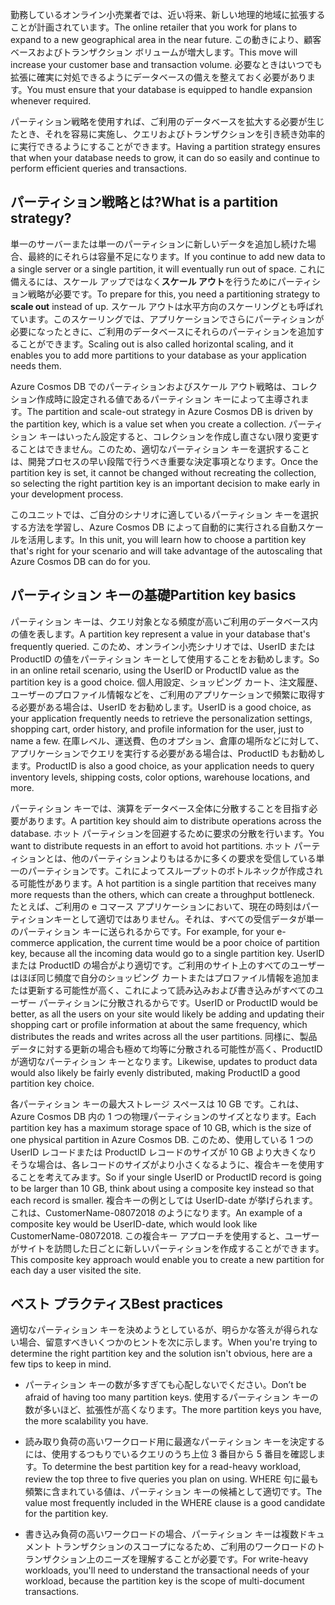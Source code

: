 <span data-ttu-id="8239c-101">勤務しているオンライン小売業者では、近い将来、新しい地理的地域に拡張することが計画されています。</span><span class="sxs-lookup"><span data-stu-id="8239c-101">The online retailer that you work for plans to expand to a new geographical area in the near future.</span></span> <span data-ttu-id="8239c-102">この動きにより、顧客ベースおよびトランザクション ボリュームが増大します。</span><span class="sxs-lookup"><span data-stu-id="8239c-102">This move will increase your customer base and transaction volume.</span></span> <span data-ttu-id="8239c-103">必要なときはいつでも拡張に確実に対処できるようにデータベースの備えを整えておく必要があります。</span><span class="sxs-lookup"><span data-stu-id="8239c-103">You must ensure that your database is equipped to handle expansion whenever required.</span></span>

<span data-ttu-id="8239c-104">パーティション戦略を使用すれば、ご利用のデータベースを拡大する必要が生じたとき、それを容易に実施し、クエリおよびトランザクションを引き続き効率的に実行できるようにすることができます。</span><span class="sxs-lookup"><span data-stu-id="8239c-104">Having a partition strategy ensures that when your database needs to grow, it can do so easily and continue to perform efficient queries and transactions.</span></span>

## <a name="what-is-a-partition-strategy"></a><span data-ttu-id="8239c-105">パーティション戦略とは?</span><span class="sxs-lookup"><span data-stu-id="8239c-105">What is a partition strategy?</span></span>

<span data-ttu-id="8239c-106">単一のサーバーまたは単一のパーティションに新しいデータを追加し続けた場合、最終的にそれらは容量不足になります。</span><span class="sxs-lookup"><span data-stu-id="8239c-106">If you continue to add new data to a single server or a single partition, it will eventually run out of space.</span></span> <span data-ttu-id="8239c-107">これに備えるには、スケール アップではなく**スケール アウト**を行うためにパーティション戦略が必要です。</span><span class="sxs-lookup"><span data-stu-id="8239c-107">To prepare for this, you need a partitioning strategy to **scale out** instead of up.</span></span> <span data-ttu-id="8239c-108">スケール アウトは水平方向のスケーリングとも呼ばれています。このスケーリングでは、アプリケーションでさらにパーティションが必要になったときに、ご利用のデータベースにそれらのパーティションを追加することができます。</span><span class="sxs-lookup"><span data-stu-id="8239c-108">Scaling out is also called horizontal scaling, and it enables you to add more partitions to your database as your application needs them.</span></span>

<span data-ttu-id="8239c-109">Azure Cosmos DB でのパーティションおよびスケール アウト戦略は、コレクション作成時に設定される値であるパーティション キーによって主導されます。</span><span class="sxs-lookup"><span data-stu-id="8239c-109">The partition and scale-out strategy in Azure Cosmos DB is driven by the partition key, which is a value set when you create a collection.</span></span> <span data-ttu-id="8239c-110">パーティション キーはいったん設定すると、コレクションを作成し直さない限り変更することはできません。このため、適切なパーティション キーを選択することは、開発プロセスの早い段階で行うべき重要な決定事項となります。</span><span class="sxs-lookup"><span data-stu-id="8239c-110">Once the partition key is set, it cannot be changed without recreating the collection, so selecting the right partition key is an important decision to make early in your development process.</span></span>  

<span data-ttu-id="8239c-111">このユニットでは、ご自分のシナリオに適しているパーティション キーを選択する方法を学習し、Azure Cosmos DB によって自動的に実行される自動スケールを活用します。</span><span class="sxs-lookup"><span data-stu-id="8239c-111">In this unit, you will learn how to choose a partition key that's right for your scenario and will take advantage of the autoscaling that Azure Cosmos DB can do for you.</span></span>

## <a name="partition-key-basics"></a><span data-ttu-id="8239c-112">パーティション キーの基礎</span><span class="sxs-lookup"><span data-stu-id="8239c-112">Partition key basics</span></span>

<span data-ttu-id="8239c-113">パーティション キーは、クエリ対象となる頻度が高いご利用のデータベース内の値を表します。</span><span class="sxs-lookup"><span data-stu-id="8239c-113">A partition key represent a value in your database that's frequently queried.</span></span> <span data-ttu-id="8239c-114">このため、オンライン小売シナリオでは、UserID または ProductID の値をパーティション キーとして使用することをお勧めします。</span><span class="sxs-lookup"><span data-stu-id="8239c-114">So in an online retail scenario, using the UserID or ProductID value as the partition key is a good choice.</span></span> <span data-ttu-id="8239c-115">個人用設定、ショッピング カート、注文履歴、ユーザーのプロファイル情報などを、ご利用のアプリケーションで頻繁に取得する必要がある場合は、UserID をお勧めします。</span><span class="sxs-lookup"><span data-stu-id="8239c-115">UserID is a good choice, as your application frequently needs to retrieve the personalization settings, shopping cart, order history, and profile information for the user, just to name a few.</span></span> <span data-ttu-id="8239c-116">在庫レベル、運送費、色のオプション、倉庫の場所などに対して、アプリケーションでクエリを実行する必要がある場合は、ProductID もお勧めします。</span><span class="sxs-lookup"><span data-stu-id="8239c-116">ProductID is also a good choice, as your application needs to query inventory levels, shipping costs, color options, warehouse locations, and more.</span></span>

<span data-ttu-id="8239c-117">パーティション キーでは、演算をデータベース全体に分散することを目指す必要があります。</span><span class="sxs-lookup"><span data-stu-id="8239c-117">A partition key should aim to distribute operations across the database.</span></span> <span data-ttu-id="8239c-118">ホット パーティションを回避するために要求の分散を行います。</span><span class="sxs-lookup"><span data-stu-id="8239c-118">You want to distribute requests in an effort to avoid hot partitions.</span></span> <span data-ttu-id="8239c-119">ホット パーティションとは、他のパーティションよりもはるかに多くの要求を受信している単一のパーティションです。これによってスループットのボトルネックが作成される可能性があります。</span><span class="sxs-lookup"><span data-stu-id="8239c-119">A hot partition is a single partition that receives many more requests than the others, which can create a throughput bottleneck.</span></span> <span data-ttu-id="8239c-120">たとえば、ご利用の e コマース アプリケーションにおいて、現在の時刻はパーティションキーとして適切ではありません。それは、すべての受信データが単一のパーティション キーに送られるからです。</span><span class="sxs-lookup"><span data-stu-id="8239c-120">For example, for your e-commerce application, the current time would be a poor choice of partition key, because all the incoming data would go to a single partition key.</span></span> <span data-ttu-id="8239c-121">UserID または ProductID の場合がより適切です。ご利用のサイト上のすべてのユーザーはほぼ同じ頻度で自分のショッピング カートまたはプロファイル情報を追加または更新する可能性が高く、これによって読み込みおよび書き込みがすべてのユーザー パーティションに分散されるからです。</span><span class="sxs-lookup"><span data-stu-id="8239c-121">UserID or ProductID would be better, as all the users on your site would likely be adding and updating their shopping cart or profile information at about the same frequency, which distributes the reads and writes across all the user partitions.</span></span> <span data-ttu-id="8239c-122">同様に、製品データに対する更新の場合も極めて均等に分散される可能性が高く、ProductID が適切なパーティション キーとなります。</span><span class="sxs-lookup"><span data-stu-id="8239c-122">Likewise, updates to product data would also likely be fairly evenly distributed, making ProductID a good partition key choice.</span></span>

<span data-ttu-id="8239c-123">各パーティション キーの最大ストレージ スペースは 10 GB です。これは、Azure Cosmos DB 内の 1 つの物理パーティションのサイズとなります。</span><span class="sxs-lookup"><span data-stu-id="8239c-123">Each partition key has a maximum storage space of 10 GB, which is the size of one physical partition in Azure Cosmos DB.</span></span> <span data-ttu-id="8239c-124">このため、使用している 1 つの UserID レコードまたは ProductID レコードのサイズが 10 GB より大きくなりそうな場合は、各レコードのサイズがより小さくなるように、複合キーを使用することを考えてみます。</span><span class="sxs-lookup"><span data-stu-id="8239c-124">So if your single UserID or ProductID record is going to be larger than 10 GB, think about using a composite key instead so that each record is smaller.</span></span> <span data-ttu-id="8239c-125">複合キーの例としては UserID-date が挙げられます。これは、CustomerName-08072018 のようになります。</span><span class="sxs-lookup"><span data-stu-id="8239c-125">An example of a composite key would be UserID-date, which would look like CustomerName-08072018.</span></span> <span data-ttu-id="8239c-126">この複合キー アプローチを使用すると、ユーザーがサイトを訪問した日ごとに新しいパーティションを作成することができます。</span><span class="sxs-lookup"><span data-stu-id="8239c-126">This composite key approach would enable you to create a new partition for each day a user visited the site.</span></span>

## <a name="best-practices"></a><span data-ttu-id="8239c-127">ベスト プラクティス</span><span class="sxs-lookup"><span data-stu-id="8239c-127">Best practices</span></span>

<span data-ttu-id="8239c-128">適切なパーティション キーを決めようとしているが、明らかな答えが得られない場合、留意すべきいくつかのヒントを次に示します。</span><span class="sxs-lookup"><span data-stu-id="8239c-128">When you're trying to determine the right partition key and the solution isn't obvious, here are a few tips to keep in mind.</span></span>

* <span data-ttu-id="8239c-129">パーティション キーの数が多すぎても心配しないでください。</span><span class="sxs-lookup"><span data-stu-id="8239c-129">Don’t be afraid of having too many partition keys.</span></span> <span data-ttu-id="8239c-130">使用するパーティション キーの数が多いほど、拡張性が高くなります。</span><span class="sxs-lookup"><span data-stu-id="8239c-130">The more partition keys you have, the more scalability you have.</span></span>

* <span data-ttu-id="8239c-131">読み取り負荷の高いワークロード用に最適なパーティション キーを決定するには、使用するつもりでいるクエリのうち上位 3 番目から 5 番目を確認します。</span><span class="sxs-lookup"><span data-stu-id="8239c-131">To determine the best partition key for a read-heavy workload, review the top three to five queries you plan on using.</span></span> <span data-ttu-id="8239c-132">WHERE 句に最も頻繁に含まれている値は、パーティション キーの候補として適切です。</span><span class="sxs-lookup"><span data-stu-id="8239c-132">The value most frequently included in the WHERE clause is a good candidate for the partition key.</span></span>

* <span data-ttu-id="8239c-133">書き込み負荷の高いワークロードの場合、パーティション キーは複数ドキュメント トランザクションのスコープになるため、ご利用のワークロードのトランザクション上のニーズを理解することが必要です。</span><span class="sxs-lookup"><span data-stu-id="8239c-133">For write-heavy workloads, you'll need to understand the transactional needs of your workload, because the partition key is the scope of multi-document transactions.</span></span>
